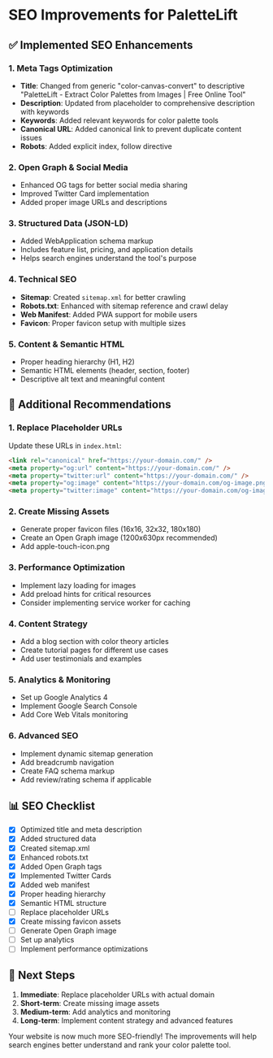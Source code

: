 # SEO Improvements for PaletteLift

## ✅ Implemented SEO Enhancements

### 1. **Meta Tags Optimization**

- **Title**: Changed from generic "color-canvas-convert" to descriptive "PaletteLift - Extract Color Palettes from Images | Free Online Tool"
- **Description**: Updated from placeholder to comprehensive description with keywords
- **Keywords**: Added relevant keywords for color palette tools
- **Canonical URL**: Added canonical link to prevent duplicate content issues
- **Robots**: Added explicit index, follow directive

### 2. **Open Graph & Social Media**

- Enhanced OG tags for better social media sharing
- Improved Twitter Card implementation
- Added proper image URLs and descriptions

### 3. **Structured Data (JSON-LD)**

- Added WebApplication schema markup
- Includes feature list, pricing, and application details
- Helps search engines understand the tool's purpose

### 4. **Technical SEO**

- **Sitemap**: Created `sitemap.xml` for better crawling
- **Robots.txt**: Enhanced with sitemap reference and crawl delay
- **Web Manifest**: Added PWA support for mobile users
- **Favicon**: Proper favicon setup with multiple sizes

### 5. **Content & Semantic HTML**

- Proper heading hierarchy (H1, H2)
- Semantic HTML elements (header, section, footer)
- Descriptive alt text and meaningful content

## 🔧 Additional Recommendations

### 1. **Replace Placeholder URLs**

Update these URLs in `index.html`:

```html
<link rel="canonical" href="https://your-domain.com/" />
<meta property="og:url" content="https://your-domain.com/" />
<meta property="twitter:url" content="https://your-domain.com/" />
<meta property="og:image" content="https://your-domain.com/og-image.png" />
<meta property="twitter:image" content="https://your-domain.com/og-image.png" />
```

### 2. **Create Missing Assets**

- Generate proper favicon files (16x16, 32x32, 180x180)
- Create an Open Graph image (1200x630px recommended)
- Add apple-touch-icon.png

### 3. **Performance Optimization**

- Implement lazy loading for images
- Add preload hints for critical resources
- Consider implementing service worker for caching

### 4. **Content Strategy**

- Add a blog section with color theory articles
- Create tutorial pages for different use cases
- Add user testimonials and examples

### 5. **Analytics & Monitoring**

- Set up Google Analytics 4
- Implement Google Search Console
- Add Core Web Vitals monitoring

### 6. **Advanced SEO**

- Implement dynamic sitemap generation
- Add breadcrumb navigation
- Create FAQ schema markup
- Add review/rating schema if applicable

## 📊 SEO Checklist

- [x] Optimized title and meta description
- [x] Added structured data
- [x] Created sitemap.xml
- [x] Enhanced robots.txt
- [x] Added Open Graph tags
- [x] Implemented Twitter Cards
- [x] Added web manifest
- [x] Proper heading hierarchy
- [x] Semantic HTML structure
- [ ] Replace placeholder URLs
- [x] Create missing favicon assets
- [ ] Generate Open Graph image
- [ ] Set up analytics
- [ ] Implement performance optimizations

## 🚀 Next Steps

1. **Immediate**: Replace placeholder URLs with actual domain
2. **Short-term**: Create missing image assets
3. **Medium-term**: Add analytics and monitoring
4. **Long-term**: Implement content strategy and advanced features

Your website is now much more SEO-friendly! The improvements will help search engines better understand and rank your color palette tool.

